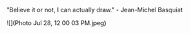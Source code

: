 "Believe it or not, I can actually draw." - Jean-Michel Basquiat

![](Photo Jul 28, 12 00 03 PM.jpeg)
